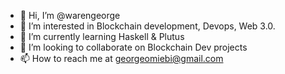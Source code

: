 - 👋 Hi, I’m @warengeorge
- 👀 I’m interested in Blockchain development, Devops, Web 3.0.
- 🌱 I’m currently learning Haskell & Plutus 
- 💞️ I’m looking to collaborate on Blockchain Dev projects 
- 📫 How to reach me at georgeomiebi@gmail.com

<!---
warengeorge/warengeorge is a ✨ special ✨ repository because its `README.md` (this file) appears on your GitHub profile.
You can click the Preview link to take a look at your changes.
--->
